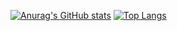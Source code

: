 [![Anurag's GitHub stats](https://github-readme-stats.vercel.app/api?username=ichumuh)](https://github.com/anuraghazra/github-readme-stats)
[![Top Langs](https://github-readme-stats.vercel.app/api/top-langs/?username=ichumuh)](https://github.com/anuraghazra/github-readme-stats)

<!--
**ichumuh/ichumuh** is a ✨ _special_ ✨ repository because its `README.md` (this file) appears on your GitHub profile.

Here are some ideas to get you started:

- 🔭 I’m currently working on ...
- 🌱 I’m currently learning ...
- 👯 I’m looking to collaborate on ...
- 🤔 I’m looking for help with ...
- 💬 Ask me about ...
- 📫 How to reach me: ...
- 😄 Pronouns: ...
- ⚡ Fun fact: ...
-->
